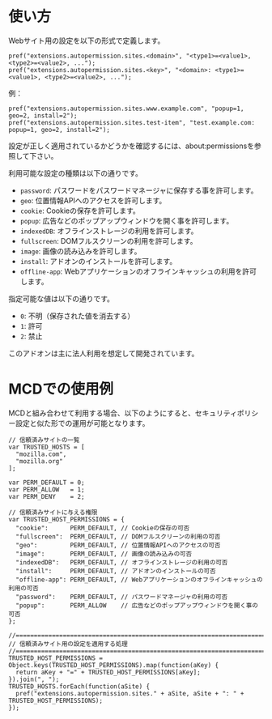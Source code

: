 # 使い方

Webサイト用の設定を以下の形式で定義します。

    pref("extensions.autopermission.sites.<domain>", "<type1>=<value1>, <type2>=<value2>, ...");
    pref("extensions.autopermission.sites.<key>", "<domain>: <type1>=<value1>, <type2>=<value2>, ...");

例：

    pref("extensions.autopermission.sites.www.example.com", "popup=1, geo=2, install=2");
    pref("extensions.autopermission.sites.test-item", "test.example.com: popup=1, geo=2, install=2");

設定が正しく適用されているかどうかを確認するには、about:permissionsを参照して下さい。

利用可能な設定の種類は以下の通りです。

 * `password`: パスワードをパスワードマネージャに保存する事を許可します。
 * `geo`: 位置情報APIへのアクセスを許可します。
 * `cookie`: Cookieの保存を許可します。
 * `popup`: 広告などのポップアップウィンドウを開く事を許可します。
 * `indexedDB`: オフラインストレージの利用を許可します。
 * `fullscreen`: DOMフルスクリーンの利用を許可します。
 * `image`: 画像の読み込みを許可します。
 * `install`: アドオンのインストールを許可します。
 * `offline-app`: Webアプリケーションのオフラインキャッシュの利用を許可します。

指定可能な値は以下の通りです。

 * `0`: 不明（保存された値を消去する）
 * `1`: 許可
 * `2`: 禁止

このアドオンは主に法人利用を想定して開発されています。


# MCDでの使用例

MCDと組み合わせて利用する場合、以下のようにすると、セキュリティポリシー設定と似た形での運用が可能となります。

    // 信頼済みサイトの一覧
    var TRUSTED_HOSTS = [
      "mozilla.com",
      "mozilla.org"
    ];
    
    var PERM_DEFAULT = 0;
    var PERM_ALLOW   = 1;
    var PERM_DENY    = 2;
    
    // 信頼済みサイトに与える権限
    var TRUSTED_HOST_PERMISSIONS = {
      "cookie":      PERM_DEFAULT, // Cookieの保存の可否
      "fullscreen":  PERM_DEFAULT, // DOMフルスクリーンの利用の可否
      "geo":         PERM_DEFAULT, // 位置情報APIへのアクセスの可否
      "image":       PERM_DEFAULT, // 画像の読み込みの可否
      "indexedDB":   PERM_DEFAULT, // オフラインストレージの利用の可否
      "install":     PERM_DEFAULT, // アドオンのインストールの可否
      "offline-app": PERM_DEFAULT, // Webアプリケーションのオフラインキャッシュの利用の可否
      "password":    PERM_DEFAULT, // パスワードマネージャの利用の可否
      "popup":       PERM_ALLOW    // 広告などのポップアップウィンドウを開く事の可否
    };
    
    //=======================================================================
    // 信頼済みサイト用の設定を適用する処理
    //=======================================================================
    TRUSTED_HOST_PERMISSIONS = Object.keys(TRUSTED_HOST_PERMISSIONS).map(function(aKey) {
      return aKey + "=" + TRUSTED_HOST_PERMISSIONS[aKey];
    }).join(", ");
    TRUSTED_HOSTS.forEach(function(aSite) {
      pref("extensions.autopermission.sites." + aSite, aSite + ": " + TRUSTED_HOST_PERMISSIONS);
    });
